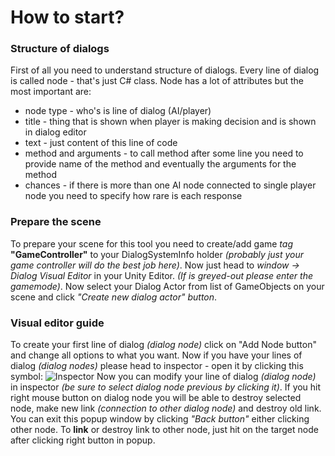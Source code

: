 # How to start?

### Structure of dialogs

First of all you need to understand structure of dialogs.
Every line of dialog is called node - that's just C# class. Node has a lot of attributes but the most important are:
- node type - who's is line of dialog (AI/player)
- title - thing that is shown when player is making decision and is shown in dialog editor
- text - just content of this line of code
- method and arguments - to call method after some line you need to provide name of the method and eventually the arguments for the method
- chances - if there is more than one AI node connected to single player node you need to specify how rare is each response


### Prepare the scene

To prepare your scene for this tool you need to create/add game *tag* **"GameController"** to your DialogSystemInfo holder *(probably just your game controller will do the best job here)*.
Now just head to *window -> Dialog Visual Editor* in your Unity Editor. *(If is greyed-out please enter the gamemode)*. Now select your Dialog Actor from list of GameObjects on your scene and click *"Create new dialog actor" button*.


### Visual editor guide

To create your first line of dialog *(dialog node)* click on "Add Node button" and change all options to what you want.
Now if you have your lines of dialog *(dialog nodes)* please head to inspector - open it by clicking this symbol: ![Inspector](https://user-images.githubusercontent.com/20907620/184965952-2eded3c3-1536-4855-a125-5e4b90b6f380.png) Now you can modify your line of dialog *(dialog node)* in inspector *(be sure to select dialog node previous by clicking it)*.
If you hit right mouse button on dialog node you will be able to destroy selected node, make new link *(connection to other dialog node)* and destroy old link. You can exit this popup window by clicking *"Back button"* either clicking other node.
To **link** or destroy link to other node, just hit on the target node after clicking right button in popup.
